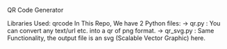QR Code Generator

Libraries Used: qrcode
In This Repo, We have 2 Python files:
-> qr.py : You can convert any text/url etc. into a qr of png format.
-> qr_svg.py : Same Functionality, the output file is an svg (Scalable Vector Graphic) here.
